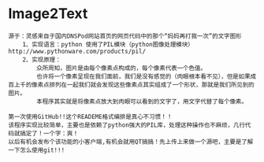Image2Text
==========

	源于：灵感来自于国内DNSPod网站首页的网页代码中的那个“妈妈再打我一次”的文字图形
		1、实现语言：python 使用了PIL模块（python图像处理模块）http://www.pythonware.com/products/pil/
		2、实现原理：
			众所周知，图片是由每个像素点构成的，每个像素代表一个色值。
			也许将一个像素呈现在我们面前，我们是没有感觉的（肉眼根本看不见），但是如果成百上千的像素点排列在一起我们就会发现这些像素点其实组成了一个形状，那就是我们所见到的图片。
			本程序其实就是将像素点放大到肉眼可以看到的文字了，用文字代替了每个像素。
	
	第一次使用GitHub!!这个READEME格式编排是真心不习惯！！
	该程序实现比较简单，主要也是依赖了python强大的PIL库，处理这种操作也不麻烦，几行代码就搞定了！一个字：爽！
	以后有机会发布个该功能的小客户端,有机会就用QT搞搞！先上传上来做一个源吧，主要是了解一下怎么使用git!!!
		



